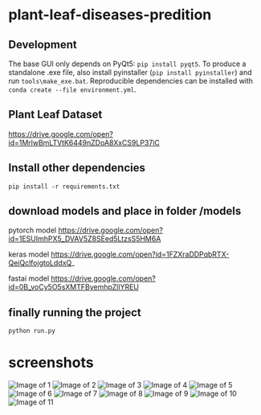# plant-leaf-diseases-predition

## Development

The base GUI only depends on PyQt5: `pip install pyqt5`. To produce a standalone .exe file, also install pyinstaller (`pip install pyinstaller`) and run `tools\make_exe.bat`. Reproducible dependencies can be installed with `conda create --file environment.yml`. 

## Plant Leaf Dataset

  https://drive.google.com/open?id=1MrlwBmLTVtK6449nZDoA8XxCS9LP37iC
    
## Install other dependencies

`pip install -r requirements.txt`

## download models and place in folder /models

   pytorch model  https://drive.google.com/open?id=1ESUImhPX5_DVAV5Z8SEed5LtzsS5HM6A
   
   keras model https://drive.google.com/open?id=1FZXraDDPqbRTX-QeiQclfojgtoLddxQ_
   
   fastai model https://drive.google.com/open?id=0B_voCy5O5sXMTFByemhpZllYREU
   
## finally running the project

    python run.py
    
# screenshots

![Image of 1](https://github.com/PuneethReddyHC/leaf-diseases-predition/blob/master/screenshots/1.png)
![Image of 2](https://github.com/PuneethReddyHC/leaf-diseases-predition/blob/master/screenshots/2.png)
![Image of 3](https://github.com/PuneethReddyHC/leaf-diseases-predition/blob/master/screenshots/3.png)
![Image of 4](https://github.com/PuneethReddyHC/leaf-diseases-predition/blob/master/screenshots/4.png)
![Image of 5](https://github.com/PuneethReddyHC/leaf-diseases-predition/blob/master/screenshots/5.png)
![Image of 6](https://github.com/PuneethReddyHC/leaf-diseases-predition/blob/master/screenshots/6.png)
![Image of 7](https://github.com/PuneethReddyHC/leaf-diseases-predition/blob/master/screenshots/7.png)
![Image of 8](https://github.com/PuneethReddyHC/leaf-diseases-predition/blob/master/screenshots/8.png)
![Image of 9](https://github.com/PuneethReddyHC/leaf-diseases-predition/blob/master/screenshots/9.png)
![Image of 10](https://github.com/PuneethReddyHC/leaf-diseases-predition/blob/master/screenshots/10.png)
![Image of 11](https://github.com/PuneethReddyHC/leaf-diseases-predition/blob/master/screenshots/11.png)
